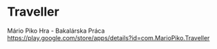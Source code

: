 # Traveller
Mário Piko Hra - Bakalárska Práca
https://play.google.com/store/apps/details?id=com.MarioPiko.Traveller
